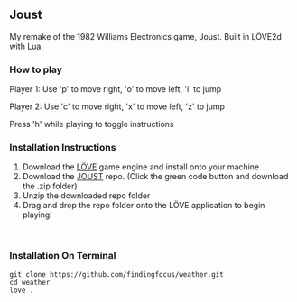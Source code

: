 ## Joust

My remake of the 1982 Williams Electronics game, Joust. Built in LÖVE2d with Lua.
<br>

### **How to play**
Player 1: Use 'p' to move right, 'o' to move left, 'i' to jump

Player 2: Use 'c' to move right, 'x' to move left, 'z' to jump

Press 'h' while playing to toggle instructions

### **Installation Instructions**

1.    Download the [LÖVE](https://love2d.org/) game engine and install onto your machine
2.    Download the [JOUST](https://github.com/findingfocus/joust) repo. (Click the green code button and download the .zip folder)
3.    Unzip the downloaded repo folder
4.    Drag and drop the repo folder onto the LÖVE application to begin playing!
<br>

### Installation On Terminal
```
git clone https://github.com/findingfocus/weather.git
cd weather
love .
```

